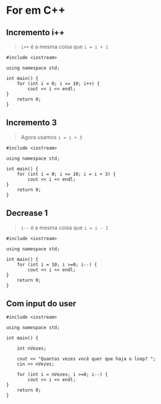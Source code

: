 # For em C++

## Incremento i++
> ```i++```  é a mesma coisa que ```i = i + 1```
``` 
#include <iostream>

using namespace std;

int main() {
    for (int i = 0; i <= 10; i++) {
        cout << i << endl;
}
    return 0;
}

````

## Incremento 3
> Agora usamos ```i = i + 3```
``` 
#include <iostream>

using namespace std;

int main() {
    for (int i = 0; i <= 10; i = i + 3) {
        cout << i << endl;
}
    return 0;
}

````


## Decrease 1
> ```i--```  é a mesma coisa que ```i = i - 1```
``` 
#include <iostream>

using namespace std;

int main() {
    for (int i = 10; i >=0; i--) {
        cout << i << endl;
}
    return 0;
}

````

## Com input do user

```
#include <iostream>

using namespace std;

int main() {
    
    int nVezes;
    
    cout << "Quantas vezes você quer que haja o loop? ";
    cin >> nVezes;
    
    for (int i = nVezes; i >=0; i--) {
        cout << i << endl;
}
    return 0;
}
```
